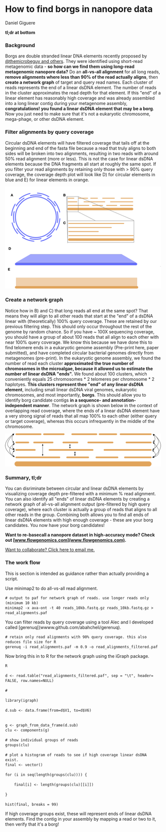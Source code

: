 # How to find borgs in nanopore data 

Daniel Giguere 

**tl;dr at bottom**

### Background 

Borgs are double stranded linear DNA elements recently proposed by [@themicrobeguy and others](https://twitter.com/themicrobeguy/status/1414202238537449473). They were identified using short-read metagenomic data - **so how can we find them using long-read metagenomic nanopore data?** Do an **all-vs-all alignment** for all long reads, **remove alignments where less than 90% of the read actually aligns**, then **create a network graph** of target and query read names. Each cluster of reads represents the end of a linear dsDNA element. The number of reads in the cluster approximates the read depth for that element. If this "end" of a linear element has reasonably high coverage and was already assembled into a long linear contig during your metagenome assembly, **congratulations! you found a linear dsDNA element that may be a borg**. Now you just need to make sure that it's not a eukaryotic chromosome, mega-phage, or other dsDNA element. 

### Filter alignments by query coverage

Circular dsDNA elements will have filtered coverage that tails off at the beginning and end of the fasta file because a read that truly aligns to both sides will be broken into two alignments, resulting in two reads with around 50% read alignment (more or less). This is not the case for linear dsDNA elements because the DNA fragments all start at roughly the same spot. If you filter your read alignments by retaining only those with > 90% query coverage, the coverage depth plot will look like D) for circular elements in blue and E) for linear elements in orange. 

![figure1](figs/coverage_figure.png)

### Create a network graph 

Notice how in B) and C) that long reads all end at the same spot? That means they will align to all other reads that start at the "end" of a dsDNA linear with (theoretically) 100% query coverage. These are retained by our previous filtering step. This should only occur throughout the rest of the genome by random chance. So if you have ~ 100X sequencing coverage, you should have a group of about 100 reads that all align to each other with near 100% query coverage. We know this because we have done this to find telomere ends in a eukaryotic genome assembly (Pre-print here, paper submitted), and have completed circular bacterial genomes directly from metagenomes (pre-print). In the eukaryotic genome assembly, we found the number of read each cluster **approximated the true number of chromosomes in the microalgae, because it allowed us to estimate the number of linear dsDNA "ends".** We found about 100 clusters, which conveniently equals 25 chromosomes * 2 telomeres per chromosome * 2 haplotyes. **This clusters represent thee "end" of any linear dsDNA element**, including small linear dsDNA viral genomes, eukaryotic chromosomes, and most importantly, **borgs**. This should allow you to identify borg candidate contigs **in a sequence- and annotation-independent manner**. The network graph is shown below in the context of overlapping read coverage, where the ends of a linear dsDNA element have a very strong signal of reads that all map 100% to each other (either query or target coverage), whereas this occurs infrequently in the middle of the chromosome.

![figure2](figs/network_graph.png)

### Summary, tl;dr 

You can disriminate between circular and linear dsDNA elements by visualizing coverage depth pre-filtered with a minimum % read alignment. You can also identify all "ends" of linear dsDNA elements by creating a network graph of all-vs-all alignment output (pre-filtered by high query coverage), where each cluster is actually a group of reads that aligns to all other reads in the group. Combining both allows you to find all ends of linear dsDNA elements with high enough coverage - these are your borg candidates. You now have your borg candidates!

**Want to re-basecall a nanopore dataset in high-accuracy mode? Check out [www.flowgenomics.com](www.flowgenomics.com).**

[Want to collaborate? Click here to email me.](mailto:dgiguer@uwo.ca)

### The work flow 

This is section is intended as guidance rather than actually providing a script. 

Use minimap2 to do all-vs-all read alignment. 

```
# output to paf for network graph of reads. use longer reads only (minimum 10 kb)
minimap2 -x ava-ont -t 40 reads_10kb.fastq.gz reads_10kb.fastq.gz > read_alignments.paf
```

You can filter reads by query coverage using a tool Alec and I developed called [gerenuq[(wwww.github.com/abahcheli/gerenuq). 

```
# retain only read alignments with 90% query coverage. this also reduces file size for R
gerenuq -i read_alignments.paf -m 0.9 -o read_alignments_filtered.paf
```

Now bring this in to R for the network graph using the iGraph package. 

```
R

d <- read.table("read_alignments_filtered.paf", sep = "\t", header= FALSE, row.names=NULL)

# 

library(igraph)

d.sub <- data.frame(from=d$V1, to=d$V6)


g <- graph_from_data_frame(d.sub)
clu <- components(g)

# show individual groups of reads 
groups(clu)

# plot a histogram of reads to see if high coverage linear dsDNA exist.  
final <- vector()

for (i in seq(length(groups(clu)))) {
    
    final[i] <- length(groups(clu)[[i]])
    
}

hist(final, breaks = 99)
```

If high coverage groups exist, these will represent ends of linear dsDNA elements. Find the contig in your assembly by mapping a read or two to it, then verify that it's a borg! 
 


